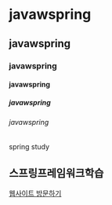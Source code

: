 # javawspring
## javawspring
### javawspring
#### javawspring
##### javawspring
###### javawspring
spring study
<h2>스프링프레임워크학습</h2>
<div>
  <a href="http"//49.142.157.251:9090/cjgreen">웹사이트 방문하기</a>
</div>

